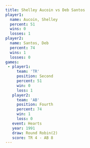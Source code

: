```yaml
---
title: Shelley Aucoin vs Deb Santos
player1:               
  name: Aucoin, Shelley
  percent: 51          
  wins: 0              
  losses: 1            
player2:               
  name: Santos, Deb    
  percent: 74          
  wins: 1              
  losses: 0            
games:
 - player1:          
     team: 'TR'      
     position: Second
     percent: 51     
     win: 0          
     loss: 1         
   player2:          
     team: 'AB'      
     position: Fourth
     percent: 74     
     win: 1          
     loss: 0         
   event: Hearts       
   year: 1991          
   draw: Round Robin(2)
   score: TR 4 - AB 8  
---
```


